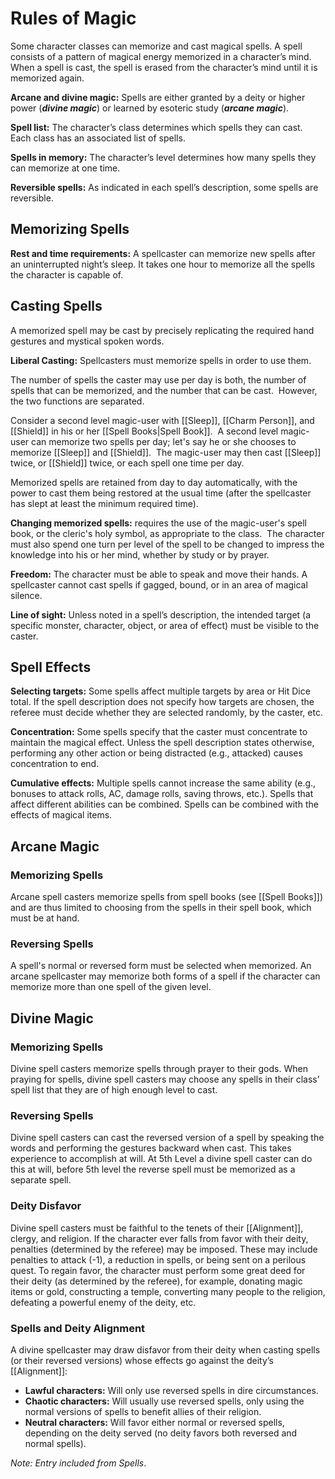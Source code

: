 # Rules of Magic

Some character classes can memorize and cast magical spells. A spell consists of a pattern of magical energy memorized in a character’s mind. When a spell is cast, the spell is erased from the character’s mind until it is memorized again.

**Arcane and divine magic:** Spells are either granted by a deity or higher power (***divine magic***) or learned by esoteric study (***arcane magic***).

**Spell list:** The character’s class determines which spells they can cast. Each class has an associated list of spells.

**Spells in memory:** The character’s level determines how many spells they can memorize at one time.

**Reversible spells:** As indicated in each spell’s description, some spells are reversible.

## Memorizing Spells

**Rest and time requirements:** A spellcaster can memorize new spells after an uninterrupted night’s sleep. It takes one hour to memorize all the spells the character is capable of.


## Casting Spells

A memorized spell may be cast by precisely replicating the required hand gestures and mystical spoken words.

**Liberal Casting:** Spellcasters must memorize spells in order to use them.

The number of spells the caster may use per day is both, the number of spells that can be memorized, and the number that can be cast.  However, the two functions are separated. 

Consider a second level magic-user with [[Sleep]], [[Charm Person]], and [[Shield]] in his or her [[Spell Books|Spell Book]].  A second level magic-user can memorize two spells per day; let's say he or she chooses to memorize [[Sleep]] and [[Shield]].  The magic-user may then cast [[Sleep]] twice, or [[Shield]] twice, or each spell one time per day. 

Memorized spells are retained from day to day automatically, with the power to cast them being restored at the usual time (after the spellcaster has slept at least the minimum required time).

**Changing memorized spells:** requires the use of the magic-user's spell book, or the cleric's holy symbol, as appropriate to the class.  The character must also spend one turn per level of the spell to be changed to impress the knowledge into his or her mind, whether by study or by prayer.

**Freedom:** The character must be able to speak and move their hands. A spellcaster cannot cast spells if gagged, bound, or in an area of magical silence.

**Line of sight:** Unless noted in a spell’s description, the intended target (a specific monster, character, object, or area of effect) must be visible to the caster.

## Spell Effects

**Selecting targets:** Some spells affect multiple targets by area or Hit Dice total. If the spell description does not specify how targets are chosen, the referee must decide whether they are selected randomly, by the caster, etc.

**Concentration:** Some spells specify that the caster must concentrate to maintain the magical effect. Unless the spell description states otherwise, performing any other action or being distracted (e.g., attacked) causes concentration to end.

**Cumulative effects:** Multiple spells cannot increase the same ability (e.g., bonuses to attack rolls, AC, damage rolls, saving throws, etc.). Spells that affect different abilities can be combined. Spells can be combined with the effects of magical items.

## Arcane Magic

### Memorizing Spells

Arcane spell casters memorize spells from spell books (see [[Spell Books]]) and are thus limited to choosing from the spells in their spell book, which must be at hand.

### Reversing Spells

A spell's normal or reversed form must be selected when memorized. An arcane spellcaster may memorize both forms of a spell if the character can memorize more than one spell of the given level.

## Divine Magic

### Memorizing Spells

Divine spell casters memorize spells through prayer to their gods. When praying for spells, divine spell casters may choose any spells in their class’ spell list that they are of high enough level to cast.

### Reversing Spells

Divine spell casters can cast the reversed version of a spell by speaking the words and performing the gestures backward when cast. This takes experience to accomplish at will.  At 5th Level a divine spell caster can do this at will, before 5th level the reverse spell must be memorized as a separate spell.

### Deity Disfavor

Divine spell casters must be faithful to the tenets of their [[Alignment]], clergy, and religion. If the character ever falls from favor with their deity, penalties (determined by the referee) may be imposed. These may include penalties to attack (-1), a reduction in spells, or being sent on a perilous quest. To regain favor, the character must perform some great deed for their deity (as determined by the referee), for example, donating magic items or gold, constructing a temple, converting many people to the religion, defeating a powerful enemy of the deity, etc.

### Spells and Deity Alignment

A divine spellcaster may draw disfavor from their deity when casting spells (or their reversed versions) whose effects go against the deity’s [[Alignment]]:

- **Lawful characters:** Will only use reversed spells in dire circumstances.
- **Chaotic characters:** Will usually use reversed spells, only using the normal versions of spells to benefit allies of their religion.
- **Neutral characters:** Will favor either normal or reversed spells, depending on the deity served (no deity favors both reversed and normal spells).

*Note: Entry included from Spells*.
